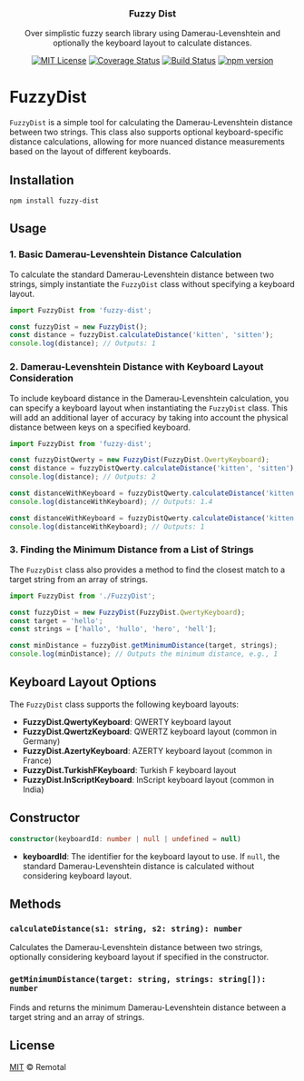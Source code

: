 <p align="center">
  <!--<img src="https://raw.githubusercontent.com/remotal-io/fuzzy-dist/main/fuzzy-dist.png" alt="Fuzzy Dist" width=70>-->
  <h3 align="center">Fuzzy Dist</h3>
  <p align="center">Over simplistic fuzzy search library using Damerau-Levenshtein and optionally the keyboard layout to calculate distances.</p>
  <p align="center">
    <a href="https://github.com/remotal-io/fuzzy-dist/tree/main/LICENSE"><img src="https://img.shields.io/badge/license-MIT-blue.svg" alt="MIT License"/></a>
    <a href='https://coveralls.io/github/remotal-io/fuzzy-dist?branch=main'><img src='https://coveralls.io/repos/github/remotal-io/fuzzy-dist/badge.svg?branch=main' alt='Coverage Status' /></a>
    <a href='https://github.com/remotal-io/fuzzy-dist/actions/workflows/node.js.yml'><img src='https://github.com/remotal-io/fuzzy-dist/actions/workflows/node.js.yml/badge.svg' alt='Build Status' /></a>
    <a href='https://www.npmjs.com/package/fuzzy-dist'><img src='https://img.shields.io/npm/v/fuzzy-dist.svg?style=flat-square' alt='npm version' /></a>
  </p>
</p>

# FuzzyDist

`FuzzyDist` is a simple tool for calculating the Damerau-Levenshtein distance between two strings. This class also supports optional keyboard-specific distance calculations, allowing for more nuanced distance measurements based on the layout of different keyboards.

## Installation

`npm install fuzzy-dist`

## Usage

### 1. Basic Damerau-Levenshtein Distance Calculation

To calculate the standard Damerau-Levenshtein distance between two strings, simply instantiate the `FuzzyDist` class without specifying a keyboard layout.

```typescript
import FuzzyDist from 'fuzzy-dist';

const fuzzyDist = new FuzzyDist();
const distance = fuzzyDist.calculateDistance('kitten', 'sitten');
console.log(distance); // Outputs: 1
```

### 2. Damerau-Levenshtein Distance with Keyboard Layout Consideration

To include keyboard distance in the Damerau-Levenshtein calculation, you can specify a keyboard layout when instantiating the `FuzzyDist` class. This will add an additional layer of accuracy by taking into account the physical distance between keys on a specified keyboard.

```typescript
import FuzzyDist from 'fuzzy-dist';

const fuzzyDistQwerty = new FuzzyDist(FuzzyDist.QwertyKeyboard);
const distance = fuzzyDistQwerty.calculateDistance('kitten', 'sitten');
console.log(distance); // Outputs: 2

const distanceWithKeyboard = fuzzyDistQwerty.calculateDistance('kitten', 'oitten');
console.log(distanceWithKeyboard); // Outputs: 1.4

const distanceWithKeyboard = fuzzyDistQwerty.calculateDistance('kitten', 'jitten');
console.log(distanceWithKeyboard); // Outputs: 1
```

### 3. Finding the Minimum Distance from a List of Strings

The `FuzzyDist` class also provides a method to find the closest match to a target string from an array of strings.

```typescript
import FuzzyDist from './FuzzyDist';

const fuzzyDist = new FuzzyDist(FuzzyDist.QwertyKeyboard);
const target = 'hello';
const strings = ['hallo', 'hullo', 'hero', 'hell'];

const minDistance = fuzzyDist.getMinimumDistance(target, strings);
console.log(minDistance); // Outputs the minimum distance, e.g., 1
```

## Keyboard Layout Options

The `FuzzyDist` class supports the following keyboard layouts:

- **FuzzyDist.QwertyKeyboard**: QWERTY keyboard layout
- **FuzzyDist.QwertzKeyboard**: QWERTZ keyboard layout (common in Germany)
- **FuzzyDist.AzertyKeyboard**: AZERTY keyboard layout (common in France)
- **FuzzyDist.TurkishFKeyboard**: Turkish F keyboard layout
- **FuzzyDist.InScriptKeyboard**: InScript keyboard layout (common in India)

## Constructor

```typescript
constructor(keyboardId: number | null | undefined = null)
```

- **keyboardId**: The identifier for the keyboard layout to use. If `null`, the standard Damerau-Levenshtein distance is calculated without considering keyboard layout.

## Methods

### `calculateDistance(s1: string, s2: string): number`

Calculates the Damerau-Levenshtein distance between two strings, optionally considering keyboard layout if specified in the constructor.

### `getMinimumDistance(target: string, strings: string[]): number`

Finds and returns the minimum Damerau-Levenshtein distance between a target string and an array of strings.

## License

[MIT](https://github.com/remotal-io/fuzzy-dist/tree/main/LICENSE) © Remotal
